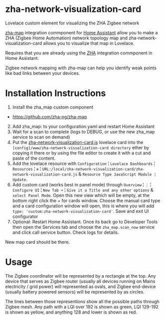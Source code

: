 # zha-network-visualization-card
Lovelace custom element for visualizing the ZHA Zigbee network

[zha-map](https://github.com/zha-ng/zha-map) integration commponent for [Home Assistant](https://www.home-assistant.io) allow you to make a ZHA (Zigbee Home Automation) network topology map and zha-network-visualization-card allows you to visualize that map in Lovelace.

Requires that you are already using the [ZHA](https://www.home-assistant.io/integrations/zha/) integration commponent in Home Assistant.

Zigbee network mapping with zha-map can help you identify weak points like bad links between your devices.

# Installation Instructions

1. Install the zha_map custom component
- https://github.com/zha-ng/zha-map
2. Add zha_map: to your configuration.yaml and restart Home Assistant
3. Wait for a scan to complete (logs to DEBUG, or use the new zha_map service to scan on demand)
4. Put the [zha-network-visualization-card.js](https://github.com/dmulcahey/zha-network-visualization-card) lovelace card into the `[config]/www/zha-network-visualization-card directory` ether by copying it there or by using the file editor to create it with a cut and paste of the content.
5. Add the lovelace resource with `Configuration` ¦ `Lovelace Dashboards` ¦ `Resources` ¦ `⊕` ¦ `URL:/local/zha-network-visualization-card/zha-network-visualization-card.js` & `Resource Type JavaScript Module ¦ Update`.
6. Add custom card (works best in panel mode) through `Overview` ¦ `⋮` ¦ `Configure UI` ¦ `New Tab +` ¦ `Give it a Title and any other options` & `select Panel Mode`. Open this new view which will be empty, at the bottom right click the + for cards window. Choose the manual card type and a card configuration window will open, this is where you will add `type: 'custom:zha-network-visualization-card'`. Save and exit UI configurator
7. Optional: Restart Home Assistant. Once its back go to Developer Tools then open the Services tab and choose the `zha_map.scan_now` service and click call service button. Check logs for details.

New map card should be there.

# Usage
The Zigbee coordinator will be represented by a rectangle at the top. Any device that serves as Zigbee router (usually all devices running on Mains electricity / grid power) will represented as ovals, and Zigbee end-device (usually battery powered sensors) will be represented by as circles.

The lines between those representions show all the possible paths through Zigbee mesh. Any path with a LQI over 192 is shown as green, LQI 129-192 is shown as yellow, and anything 128 and lower is shown as red.
